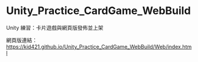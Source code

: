 # Unity_Practice_CardGame_WebBuild
 Unity 練習：卡片遊戲與網頁版發佈並上架

網頁版連結：https://kid421.github.io/Unity_Practice_CardGame_WebBuild/Web/index.html